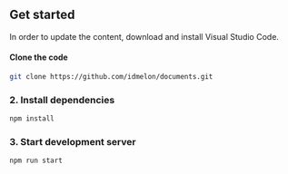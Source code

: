 
## Get started

In order to update the content, download and install Visual Studio Code.

#### Clone the code

```bash
git clone https://github.com/idmelon/documents.git
```

### 2. Install dependencies

```bash
npm install
```

### 3. Start development server

```bash
npm run start
```
